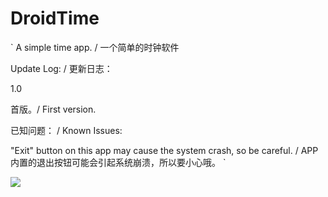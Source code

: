 # DroidTime
`
A simple time app. / 一个简单的时钟软件

Update Log: / 更新日志：

1.0                

首版。/ First version.

已知问题： / Known Issues:       

"Exit" button on this app may cause the system crash, so be careful. / APP内置的退出按钮可能会引起系统崩溃，所以要小心哦。
`

![](https://user-images.githubusercontent.com/28653235/35390694-3e16b9c6-0217-11e8-8cc3-8433a7d3aa83.png)
